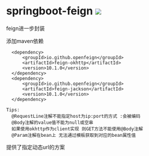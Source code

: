 # springboot-feign ![](https://www.travis-ci.org/bluecatlee/springboot-feign.svg?branch=master)
feign进一步封装

添加maven依赖

```
  <dependency>
      <groupId>io.github.openfeign</groupId>
      <artifactId>feign-okhttp</artifactId>
      <version>10.1.0</version>
  </dependency>
  <dependency>
      <groupId>io.github.openfeign</groupId>
      <artifactId>feign-jackson</artifactId>
      <version>10.1.0</version>
  </dependency>
```

```
Tips:
  @RequestLine注解不能指定host为ip:port的方式 :会被编码
  @Body注解的value值不能为null或空串
  如果使用okhttp作为client实现 则GET方法不能使用@Body注解
  @Param注解在bean上 无法通过模板获取到对应的bean属性值
```
                      
提供了指定动态url的方案
